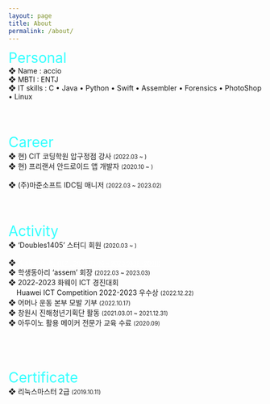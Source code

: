 ```yaml
---
layout: page
title: About
permalink: /about/
---
```


<style>
    a.activity:link {
        color : white;
    }
    a.activity:visited {
        color : pink;
    }
    a.activity:hover {
        color : red;
    }
    a.activity:active {
        color : blue;
    }
</style>

<span style="font-size:2em; color:#33FFFF;">Personal</span>
<br>
❖  Name : accio      
❖  MBTI : ENTJ    
❖  IT skills : C • Java • Python • Swift • Assembler • Forensics • PhotoShop • Linux      
<br>
<br>
<br>

<span style="font-size:2em; color:#33FFFF;">Career</span>
<br>
❖  현) CIT 코딩학원 압구정점 강사 <span style="font-size:0.8em;">(2022.03 ~ )</span><br />
❖  현) 프리랜서 안드로이드 앱 개발자 <span style="font-size:0.8em;">(2020.10 ~ )</span><br />     
❖  (주)마준소프트 IDC팀 매니저 <span style="font-size:0.8em;">(2022.03 ~ 2023.02)</span><br />
<br>
<br>
<br>

<span style="font-size:2em; color:#33FFFF;">Activity</span>
<br>
❖  ‘Doubles1405’ 스터디 회원 <span style="font-size:0.8em;">(2020.03 ~ )</span>    <br />
<br />
❖ <a class="activity" href="https://accio3014.github.io/2023/05/25/K-shield-Jr-10.html" target="_blank" >K-shield Jr. <span style="font-size:0.8em;">(10기, 2023.03.06 ~ 2023.05.19 -200H)</span> </a>    <br />
❖  학생동아리 ‘assem’ 회장 <span style="font-size:0.8em;">(2022.03 ~ 2023.03)</span>    <br />
❖  2022-2023 화웨이 ICT 경진대회    <br />
&nbsp;&nbsp;&nbsp;&nbsp;Huawei ICT Competition 2022-2023 우수상 <span style="font-size:0.8em;">(2022.12.22)</span>     <br />
❖  어머나 운동 본부 모발 기부 <span style="font-size:0.8em;">(2022.10.17)</span>     <br />
❖  창원시 진해청년기획단 활동 <span style="font-size:0.8em;">(2021.03.01 ~ 2021.12.31)</span>     <br />
❖  아두이노 활용 메이커 전문가 교육 수료 <span style="font-size:0.8em;">(2020.09)</span>        <br />      
<br>
<br>
<br>

<span style="font-size:2em; color:#33FFFF;">Certificate</span>
<br>
❖  리눅스마스터 2급 <span style="font-size:0.8em;">(2019.10.11)</span>
